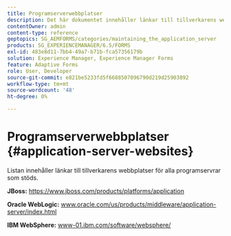 ```yaml
---
title: Programserverwebbplatser
description: Det här dokumentet innehåller länkar till tillverkarens webbplatser för alla programservrar som stöds.
contentOwner: admin
content-type: reference
geptopics: SG_AEMFORMS/categories/maintaining_the_application_server
products: SG_EXPERIENCEMANAGER/6.5/FORMS
exl-id: 483e8d11-7bb4-49a7-b71b-fca57356179b
solution: Experience Manager, Experience Manager Forms
feature: Adaptive Forms
role: User, Developer
source-git-commit: e821be5233fd5f6688507096790d219d25903892
workflow-type: tm+mt
source-wordcount: '48'
ht-degree: 0%

---
```


# Programserverwebbplatser {#application-server-websites}

Listan innehåller länkar till tillverkarens webbplatser för alla programservrar som stöds.

**JBoss:** https://www.jboss.com/products/platforms/application

**Oracle WebLogic:** www.oracle.com/us/products/middleware/application-server/index.html

**IBM WebSphere:** www-01.ibm.com/software/websphere/
